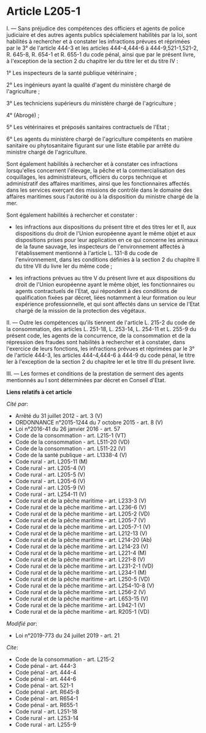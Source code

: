 # Article L205-1

I. ― Sans préjudice des compétences des officiers et agents de police judiciaire et des autres agents publics spécialement
habilités par la loi, sont habilités à rechercher et à constater les infractions prévues et réprimées par le 3° de l'article
444-3 et les articles 444-4,444-6 à 444-9,521-1,521-2, R. 645-8, 
R. 654-1 et R. 655-1 du code pénal, ainsi que par le présent livre, à l'exception de la section 2 du chapitre Ier du titre
Ier et du titre IV :

1° Les inspecteurs de la santé publique vétérinaire ;

2° Les ingénieurs ayant la qualité d'agent du ministère chargé de l'agriculture ;

3° Les techniciens supérieurs du ministère chargé de l'agriculture ;

4° (Abrogé) ;

5° Les vétérinaires et préposés sanitaires contractuels de l'Etat ;

6° Les agents du ministère chargé de l'agriculture compétents en matière sanitaire ou phytosanitaire figurant sur une liste
établie par arrêté du ministre chargé de l'agriculture.

Sont également habilités à rechercher et à constater ces infractions lorsqu'elles concernent l'élevage, la pêche et la
commercialisation des coquillages, les administrateurs, officiers du corps technique et administratif des affaires maritimes,
ainsi que les fonctionnaires affectés dans les services exerçant des missions de contrôle dans le domaine des affaires
maritimes sous l'autorité ou à la disposition du ministre chargé de la mer.

Sont également habilités à rechercher et constater :

- les infractions aux dispositions du présent titre et des titres Ier et II, aux dispositions du droit de l'Union européenne
ayant le même objet et aux dispositions prises pour leur application en ce qui concerne les animaux de la faune sauvage, les
inspecteurs de l'environnement affectés à l'établissement mentionné à l'article L. 131-8 du code de l'environnement, dans les
conditions définies à la section 2 du chapitre II du titre VII du livre Ier du même code ;

- les infractions prévues au titre V du présent livre et aux dispositions du droit de l'Union européenne ayant le même objet,
les fonctionnaires ou agents contractuels de l'Etat, qui répondent à des conditions de qualification fixées par décret, liées
notamment à leur formation ou leur expérience professionnelle, et qui sont affectés dans un service de l'Etat chargé de la
mission de la protection des végétaux.

II. ― Outre les compétences qu'ils tiennent de l'article L. 215-2 du code de la consommation, des articles L. 251-18, L.
253-14, L. 254-11 et L. 255-9 du présent code, les agents de la concurrence, de la consommation et de la répression des
fraudes sont habilités à rechercher et à constater, dans l'exercice de leurs fonctions, les infractions prévues et réprimées
par le 3° de l'article 444-3, les articles 444-4,444-6 à 444-9 du code pénal, le titre Ier à l'exception de la section 2 du
chapitre Ier et le titre III du présent livre.

III. ― Les formes et conditions de la prestation de serment des agents mentionnés au I sont déterminées par décret en Conseil
d'Etat.

**Liens relatifs à cet article**

_Cité par_:

  - Arrêté du 31 juillet 2012 - art. 3 (V)
  - ORDONNANCE n°2015-1244 du 7 octobre 2015 - art. 8 (V)
  - Loi n°2016-41 du 26 janvier 2016 - art. 57
  - Code de la consommation - art. L215-1 (VT)
  - Code de la consommation - art. L511-20 (VD)
  - Code de la consommation - art. L511-22 (V)
  - Code de la santé publique - art. L1338-4 (V)
  - Code rural - art. L205-11 (M)
  - Code rural - art. L205-4 (V)
  - Code rural - art. L205-5 (V)
  - Code rural - art. L205-6 (V)
  - Code rural - art. L205-9 (V)
  - Code rural - art. L254-11 (V)
  - Code rural et  de la pêche maritime - art. L233-3 (V)
  - Code rural et  de la pêche maritime - art. L236-6 (V)
  - Code rural et de la pêche maritime - art. L205-2 (VD)
  - Code rural et de la pêche maritime - art. L205-7 (V)
  - Code rural et de la pêche maritime - art. L205-7-1 (V)
  - Code rural et de la pêche maritime - art. L212-13 (V)
  - Code rural et de la pêche maritime - art. L214-20 (Ab)
  - Code rural et de la pêche maritime - art. L214-23 (V)
  - Code rural et de la pêche maritime - art. L221-4 (M)
  - Code rural et de la pêche maritime - art. L221-8 (V)
  - Code rural et de la pêche maritime - art. L231-2-1 (VD)
  - Code rural et de la pêche maritime - art. L234-1 (M)
  - Code rural et de la pêche maritime - art. L250-5 (VD)
  - Code rural et de la pêche maritime - art. L254-10-8 (V)
  - Code rural et de la pêche maritime - art. L256-2 (V)
  - Code rural et de la pêche maritime - art. L653-15 (V)
  - Code rural et de la pêche maritime - art. L942-1 (V)
  - Code rural et de la pêche maritime - art. R205-1 (VD)

_Modifié par_:

  - Loi n°2019-773 du 24 juillet 2019 - art. 21

_Cite_:

  - Code de la consommation - art. L215-2
  - Code pénal - art. 444-3
  - Code pénal - art. 444-4
  - Code pénal - art. 444-6
  - Code pénal - art. 521-1
  - Code pénal - art. R645-8
  - Code pénal - art. R654-1
  - Code pénal - art. R655-1
  - Code rural - art. L251-18
  - Code rural - art. L253-14
  - Code rural - art. L255-9
